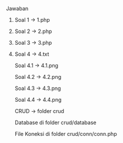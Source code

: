 Jawaban

1. Soal 1 -> 1.php
2. Soal 2 -> 2.php
3. Soal 3 -> 3.php
4. Soal 4 -> 4.txt

    Soal 4.1 -> 4.1.png

    Soal 4.2 -> 4.2.png

    Soal 4.3 -> 4.3.png

    Soal 4.4 -> 4.4.png

    CRUD -> folder crud

    Database di folder crud/database

    File Koneksi di folder crud/conn/conn.php
